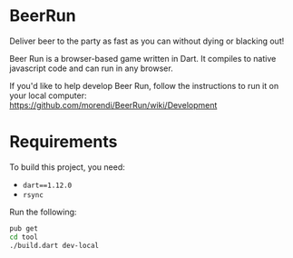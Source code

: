 BeerRun
=======

Deliver beer to the party as fast as you can without dying or blacking out!

Beer Run is a browser-based game written in Dart.  It compiles to native javascript code and can run in any browser.

If you'd like to help develop Beer Run, follow the instructions to run it on your local computer:
https://github.com/morendi/BeerRun/wiki/Development

# Requirements

To build this project, you need:

* `dart==1.12.0`
* `rsync`

Run the following:

```bash
pub get
cd tool
./build.dart dev-local
```
